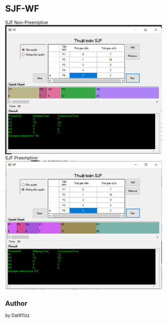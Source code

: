 # SJF-WF
SJF Non-Preemptive
![image 1](https://github.com/dat911zz/SJF-WF/blob/master/1.jpg)
SJF Preemptive
![image 2](https://github.com/dat911zz/SJF-WF/blob/master/2.jpg)
## Author
by Dat911zz

